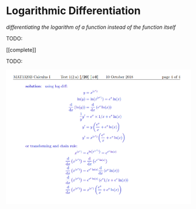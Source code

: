 # Logarithmic Differentiation

_differentiating the logarithm of a function instead of the function itself_

TODO:

[[complete]]

TODO:

![Untitled](Logarithmi%20760d2/Untitled.png)
